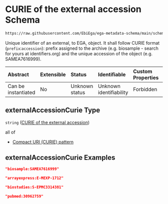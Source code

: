 # CURIE of the external accession Schema

```txt
https://raw.githubusercontent.com/EbiEga/ega-metadata-schema/main/schemas/EGA.common-definitions.json#/definitions/objectExternalAccession/properties/externalAccessionCurie
```

Unique identifier of an external, to EGA, object. It shall follow CURIE format (`prefix`:`accession`): prefix assigned to the archive (e.g. biosample - search for yours at identifiers.org) and the unique accession of the object (e.g. SAMEA7616999).

| Abstract            | Extensible | Status         | Identifiable            | Custom Properties | Additional Properties | Access Restrictions | Defined In                                                                                           |
| :------------------ | :--------- | :------------- | :---------------------- | :---------------- | :-------------------- | :------------------ | :--------------------------------------------------------------------------------------------------- |
| Can be instantiated | No         | Unknown status | Unknown identifiability | Forbidden         | Allowed               | none                | [EGA.common-definitions.json\*](../../../schemas/EGA.common-definitions.json "open original schema") |

## externalAccessionCurie Type

`string` ([CURIE of the external accession](ega-12-definitions-object-of-external-accession-of-the-object-properties-curie-of-the-external-accession.md))

all of

*   [Compact URI (CURIE) pattern](ega-12-definitions-object-of-external-accession-of-the-object-properties-curie-of-the-external-accession-allof-compact-uri-curie-pattern.md "check type definition")

## externalAccessionCurie Examples

```json
"biosample:SAMEA7616999"
```

```json
"arrayexpress:E-MEXP-1712"
```

```json
"biostudies:S-EPMC3314381"
```

```json
"pubmed:30962759"
```
